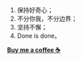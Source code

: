 1. 保持好奇心；
2. 不分你我，不分边界；
3. 坚持不懈；
4. Done is done。


[**Buy me a coffee ☕**](http://yaofly2012.github.io/donate/)

